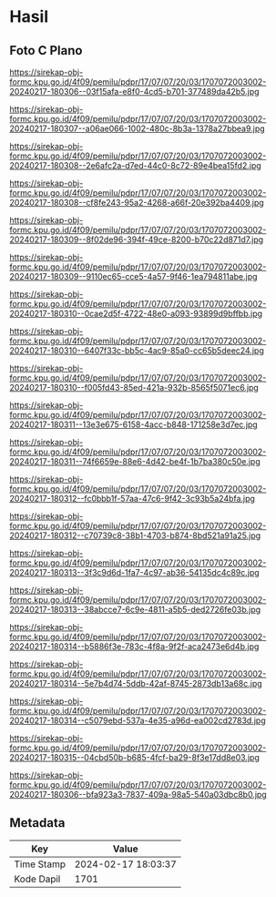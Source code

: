 # Hasil

## Foto C Plano

https://sirekap-obj-formc.kpu.go.id/4f09/pemilu/pdpr/17/07/07/20/03/1707072003002-20240217-180306--03f15afa-e8f0-4cd5-b701-377489da42b5.jpg

https://sirekap-obj-formc.kpu.go.id/4f09/pemilu/pdpr/17/07/07/20/03/1707072003002-20240217-180307--a06ae066-1002-480c-8b3a-1378a27bbea9.jpg

https://sirekap-obj-formc.kpu.go.id/4f09/pemilu/pdpr/17/07/07/20/03/1707072003002-20240217-180308--2e6afc2a-d7ed-44c0-8c72-89e4bea15fd2.jpg

https://sirekap-obj-formc.kpu.go.id/4f09/pemilu/pdpr/17/07/07/20/03/1707072003002-20240217-180308--cf8fe243-95a2-4268-a66f-20e392ba4409.jpg

https://sirekap-obj-formc.kpu.go.id/4f09/pemilu/pdpr/17/07/07/20/03/1707072003002-20240217-180309--8f02de96-394f-49ce-8200-b70c22d871d7.jpg

https://sirekap-obj-formc.kpu.go.id/4f09/pemilu/pdpr/17/07/07/20/03/1707072003002-20240217-180309--9110ec65-cce5-4a57-9f46-1ea794811abe.jpg

https://sirekap-obj-formc.kpu.go.id/4f09/pemilu/pdpr/17/07/07/20/03/1707072003002-20240217-180310--0cae2d5f-4722-48e0-a093-93899d9bffbb.jpg

https://sirekap-obj-formc.kpu.go.id/4f09/pemilu/pdpr/17/07/07/20/03/1707072003002-20240217-180310--6407f33c-bb5c-4ac9-85a0-cc65b5deec24.jpg

https://sirekap-obj-formc.kpu.go.id/4f09/pemilu/pdpr/17/07/07/20/03/1707072003002-20240217-180310--f005fd43-85ed-421a-932b-8565f5071ec6.jpg

https://sirekap-obj-formc.kpu.go.id/4f09/pemilu/pdpr/17/07/07/20/03/1707072003002-20240217-180311--13e3e675-6158-4acc-b848-171258e3d7ec.jpg

https://sirekap-obj-formc.kpu.go.id/4f09/pemilu/pdpr/17/07/07/20/03/1707072003002-20240217-180311--74f6659e-88e6-4d42-be4f-1b7ba380c50e.jpg

https://sirekap-obj-formc.kpu.go.id/4f09/pemilu/pdpr/17/07/07/20/03/1707072003002-20240217-180312--fc0bbb1f-57aa-47c6-9f42-3c93b5a24bfa.jpg

https://sirekap-obj-formc.kpu.go.id/4f09/pemilu/pdpr/17/07/07/20/03/1707072003002-20240217-180312--c70739c8-38b1-4703-b874-8bd521a91a25.jpg

https://sirekap-obj-formc.kpu.go.id/4f09/pemilu/pdpr/17/07/07/20/03/1707072003002-20240217-180313--3f3c9d6d-1fa7-4c97-ab36-54135dc4c89c.jpg

https://sirekap-obj-formc.kpu.go.id/4f09/pemilu/pdpr/17/07/07/20/03/1707072003002-20240217-180313--38abcce7-6c9e-4811-a5b5-ded2726fe03b.jpg

https://sirekap-obj-formc.kpu.go.id/4f09/pemilu/pdpr/17/07/07/20/03/1707072003002-20240217-180314--b5886f3e-783c-4f8a-9f2f-aca2473e6d4b.jpg

https://sirekap-obj-formc.kpu.go.id/4f09/pemilu/pdpr/17/07/07/20/03/1707072003002-20240217-180314--5e7b4d74-5ddb-42af-8745-2873db13a68c.jpg

https://sirekap-obj-formc.kpu.go.id/4f09/pemilu/pdpr/17/07/07/20/03/1707072003002-20240217-180314--c5079ebd-537a-4e35-a96d-ea002cd2783d.jpg

https://sirekap-obj-formc.kpu.go.id/4f09/pemilu/pdpr/17/07/07/20/03/1707072003002-20240217-180315--04cbd50b-b685-4fcf-ba29-8f3e17dd8e03.jpg

https://sirekap-obj-formc.kpu.go.id/4f09/pemilu/pdpr/17/07/07/20/03/1707072003002-20240217-180306--bfa923a3-7837-409a-98a5-540a03dbc8b0.jpg


## Metadata

| Key        | Value               |
| ---------- | ------------------- |
| Time Stamp | 2024-02-17 18:03:37 |
| Kode Dapil | 1701                |



